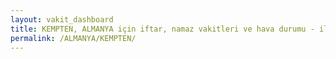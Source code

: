```yaml
---
layout: vakit_dashboard
title: KEMPTEN, ALMANYA için iftar, namaz vakitleri ve hava durumu - ilçe/eyalet seç
permalink: /ALMANYA/KEMPTEN/
---
```


<script type="text/javascript">
  var GLOBAL_COUNTRY = 'ALMANYA';
  var GLOBAL_CITY = 'KEMPTEN';
  var GLOBAL_STATE = '';
  var lat = 72;
  var lon = 21;
</script>
